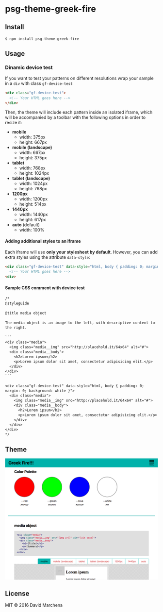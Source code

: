 # psg-theme-greek-fire

## Install

`$ npm install psg-theme-greek-fire`

## Usage



### Dinamic device test

If you want to test your patterns on different resolutions wrap your sample in a `div` with class `gf-device-test` 

```html
<div class="gf-device-test">
  <!-- Your HTML goes here -->
</div>
```

Then, the theme will include each pattern inside an isolated iframe, which will be accompanied by a toolbar with the following options in order to resize it:

* **mobile**
  - width: 375px
  - height: 667px
* **mobile (landscape)**
  - width: 667px
  - height: 375px
* **tablet**
  - width: 768px
  - height: 1024px
* **tablet (landscape)**
  - width: 1024px
  - height: 768px
* **1200px**
  - width: 1200px
  - height: 514px
* **1440px**
  - width: 1440px
  - height: 617px
* **auto** (default)
  - width: 100%


#### Adding additional styles to an iframe

Each iframe will use **only your stylesheet by default**. However, you can add extra styles using the attribute `data-style`:

```html
<div class="gf-device-test" data-style="html, body { padding: 0; margin: 0; background: white }">
  <!-- Your HTML goes here -->
<div>
```

#### Sample CSS comment with device test

    /*
    @styleguide

    @title media object

    The media object is an image to the left, with descriptive content to the right.

    ```
    <div class="media">
      <img class="media__img" src="http://placehold.it/64x64" alt="#">
      <div class="media__body">
        <h2>Lorem ipsum</h2>
        <p>Lorem ipsum dolor sit amet, consectetur adipisicing elit.</p>
      </div>
    </div>
    ```

    <div class="gf-device-test" data-style="html, body { padding: 0; margin: 0; background: white }">
      <div class="media">
        <img class="media__img" src="http://placehold.it/64x64" alt="#">
        <div class="media__body">
          <h2>Lorem ipsum</h2>
          <p>Lorem ipsum dolor sit amet, consectetur adipisicing elit.</p>
        </div>
      </div>
    </div>
    */


## Theme

![Image of psg-theme-aqua](./screenshot.png)

## License

MIT © 2016 David Marchena
